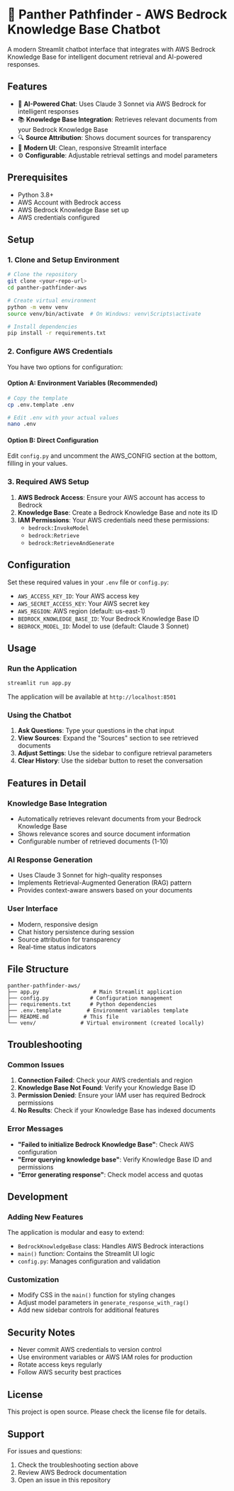 # 🐾 Panther Pathfinder - AWS Bedrock Knowledge Base Chatbot

A modern Streamlit chatbot interface that integrates with AWS Bedrock Knowledge Base for intelligent document retrieval and AI-powered responses.

## Features

- 🤖 **AI-Powered Chat**: Uses Claude 3 Sonnet via AWS Bedrock for intelligent responses
- 📚 **Knowledge Base Integration**: Retrieves relevant documents from your Bedrock Knowledge Base
- 🔍 **Source Attribution**: Shows document sources for transparency
- 🎨 **Modern UI**: Clean, responsive Streamlit interface
- ⚙️ **Configurable**: Adjustable retrieval settings and model parameters

## Prerequisites

- Python 3.8+
- AWS Account with Bedrock access
- AWS Bedrock Knowledge Base set up
- AWS credentials configured

## Setup

### 1. Clone and Setup Environment

```bash
# Clone the repository
git clone <your-repo-url>
cd panther-pathfinder-aws

# Create virtual environment
python -m venv venv
source venv/bin/activate  # On Windows: venv\Scripts\activate

# Install dependencies
pip install -r requirements.txt
```

### 2. Configure AWS Credentials

You have two options for configuration:

#### Option A: Environment Variables (Recommended)
```bash
# Copy the template
cp .env.template .env

# Edit .env with your actual values
nano .env
```

#### Option B: Direct Configuration
Edit `config.py` and uncomment the AWS_CONFIG section at the bottom, filling in your values.

### 3. Required AWS Setup

1. **AWS Bedrock Access**: Ensure your AWS account has access to Bedrock
2. **Knowledge Base**: Create a Bedrock Knowledge Base and note its ID
3. **IAM Permissions**: Your AWS credentials need these permissions:
   - `bedrock:InvokeModel`
   - `bedrock:Retrieve`
   - `bedrock:RetrieveAndGenerate`

## Configuration

Set these required values in your `.env` file or `config.py`:

- `AWS_ACCESS_KEY_ID`: Your AWS access key
- `AWS_SECRET_ACCESS_KEY`: Your AWS secret key  
- `AWS_REGION`: AWS region (default: us-east-1)
- `BEDROCK_KNOWLEDGE_BASE_ID`: Your Bedrock Knowledge Base ID
- `BEDROCK_MODEL_ID`: Model to use (default: Claude 3 Sonnet)

## Usage

### Run the Application

```bash
streamlit run app.py
```

The application will be available at `http://localhost:8501`

### Using the Chatbot

1. **Ask Questions**: Type your questions in the chat input
2. **View Sources**: Expand the "Sources" section to see retrieved documents
3. **Adjust Settings**: Use the sidebar to configure retrieval parameters
4. **Clear History**: Use the sidebar button to reset the conversation

## Features in Detail

### Knowledge Base Integration
- Automatically retrieves relevant documents from your Bedrock Knowledge Base
- Shows relevance scores and source document information
- Configurable number of retrieved documents (1-10)

### AI Response Generation
- Uses Claude 3 Sonnet for high-quality responses
- Implements Retrieval-Augmented Generation (RAG) pattern
- Provides context-aware answers based on your documents

### User Interface
- Modern, responsive design
- Chat history persistence during session
- Source attribution for transparency
- Real-time status indicators

## File Structure

```
panther-pathfinder-aws/
├── app.py                 # Main Streamlit application
├── config.py             # Configuration management
├── requirements.txt      # Python dependencies
├── .env.template        # Environment variables template
├── README.md           # This file
└── venv/              # Virtual environment (created locally)
```

## Troubleshooting

### Common Issues

1. **Connection Failed**: Check your AWS credentials and region
2. **Knowledge Base Not Found**: Verify your Knowledge Base ID
3. **Permission Denied**: Ensure your IAM user has required Bedrock permissions
4. **No Results**: Check if your Knowledge Base has indexed documents

### Error Messages

- **"Failed to initialize Bedrock Knowledge Base"**: Check AWS configuration
- **"Error querying knowledge base"**: Verify Knowledge Base ID and permissions
- **"Error generating response"**: Check model access and quotas

## Development

### Adding New Features

The application is modular and easy to extend:

- `BedrockKnowledgeBase` class: Handles AWS Bedrock interactions
- `main()` function: Contains the Streamlit UI logic
- `config.py`: Manages configuration and validation

### Customization

- Modify CSS in the `main()` function for styling changes
- Adjust model parameters in `generate_response_with_rag()`
- Add new sidebar controls for additional features

## Security Notes

- Never commit AWS credentials to version control
- Use environment variables or AWS IAM roles for production
- Rotate access keys regularly
- Follow AWS security best practices

## License

This project is open source. Please check the license file for details.

## Support

For issues and questions:
1. Check the troubleshooting section above
2. Review AWS Bedrock documentation
3. Open an issue in this repository
